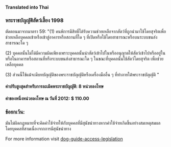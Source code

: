 #### **Translated into Thai**

### พระราชบัญญัติสัตว์เลี้ยง 1998

ตัดตอนมาจากมาตรา 59:
"(1) คนพิการมีสิทธิ์ได้รับความช่วยเหลือจากสัตว์ที่ถูกนำมาใช้โดยสุจริตเพื่อช่วยเหลือบุคคลเข้าหรือเข้าสู่อาคารหรือสถานที่ใด ๆ ที่เปิดหรือใช้โดยสาธารณะหรือบนระบบขนส่งสาธารณะใด ๆ

(2) บุคคลนั้นไม่ได้มีความผิดเพียงเพราะบุคคลนั้นนำสัตว์เข้าไปในหรืออนุญาตให้สัตว์เข้าไปหรืออยู่ในหรือในอาคารหรือสถานที่หรือระบบขนส่งสาธารณะใด ๆ ในขณะที่บุคคลนั้นใช้สัตว์โดยสุจริต เพื่อช่วยเหลือบุคคล

(3) ส่วนนี้ใช้แม้จะมีบทบัญญัติของพระราชบัญญัติหรือเครื่องมืออื่น ๆ ที่ทำภายใต้พระราชบัญญัติ "

#### ค่าปรับสูงสุดสำหรับการละเมิดพระราชบัญญัติ: 8 หน่วยลงโทษ

#### ค่าของหนึ่งหน่วยลงโทษ ณ วันที่ 2012: $ 110.00

### ข้อยกเว้น:
มันไม่ผิดกฎหมายที่จะคิดค่าใช้จ่ายให้กับบุคคลที่มีสุนัขนำทางหากค่าใช้จ่ายเกิดขึ้นอย่างสมเหตุสมผลโดยบุคคลที่สามเนื่องจากการมีสุนัขนำทาง

For more information visit [dog-guide-access-legislation](https://www.bca.org.au/dog-guide-access-legislation/)